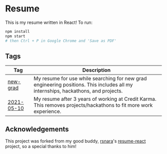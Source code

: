 # Resume

This is my resume written in React! To run:

```bash
npm install
npm start
# then Ctrl + P in Google Chrome and 'Save as PDF'
```

## Tags

| Tag | Description |
|-|-|
| [new-grad](https://github.com/clemmy/react-resume/tree/new-grad) | My resume for use while searching for new grad engineering positions. This includes all my internships, hackathons, and projects. |
| [2021-05-10](https://github.com/clemmy/react-resume/tree/2021-05-10) | My resume after 3 years of working at Credit Karma. This removes projects/hackathons to fit more work experience. |

## Acknowledgements

This project was forked from my good buddy, [rsnara](https://github.com/rsnara)'s [resume-react](https://github.com/rsnara/resume-react) project, so a special thanks to him!
